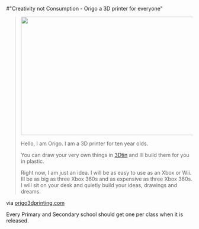 #"Creativity not Consumption - Origo a 3D printer for everyone"


 <div class="posterous_bookmarklet_entry">
 <blockquote class="posterous_long_quote"><p><a href="http://www.origo3dprinting.com/wp-content/uploads/2011/08/Origo-3D-printer-quarter-view-renderingjpg.jpg"><img title="Origo 3D printer quarter view renderingjpg" src="http://www.origo3dprinting.com/wp-content/uploads/2011/08/500x321xOrigo-3D-printer-quarter-view-renderingjpg.jpg.pagespeed.ic.p8tXYiSp-Q.jpg" height="321" alt="" width="500" /></a></p>
<p>Hello, I am Origo. I am a 3D printer for ten year olds.</p>
<p>You can draw your very own things in <a href="http://www.3dtin.com/">3Dtin</a> and Ill build them for you in plastic.</p>
<p>Right now, I am just an idea. I will be as easy to use as an Xbox or Wii. Ill be as big as three Xbox 360s and as expensive as three Xbox 360s. I will sit on your desk and quietly build your ideas, drawings and dreams.</p></blockquote>

<div class="posterous_quote_citation">via <a href="http://www.origo3dprinting.com/what-is-origo/">origo3dprinting.com</a></div>
 <p>Every Primary and Secondary school should get one per class when it is released.</p></div>
 